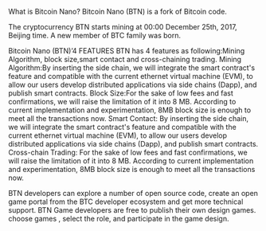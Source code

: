 
What is Bitcoin Nano?
Bitcoin Nano (BTN) is a fork of Bitcoin code.



The cryptocurrency BTN starts mining at 00:00 December 25th, 2017, Beijing time. 
A new member of BTC family was born.



Bitcoin Nano (BTN)’4 FEATURES
  BTN has 4 features as following:Mining Algorithm, block size,smart contact and cross-chaining trading.
  Mining Algorithm:By inserting the side chain, we will integrate the smart contract's feature and compatible with the current ethernet virtual machine (EVM), to allow our users develop distributed applications via side chains (Dapp), and publish smart contracts.
  Block Size:For the sake of low fees and fast confirmations, we will raise the limitation of it into 8 MB. According to current implementation and experimentation, 8MB block size is enough to meet all the transactions now.
  Smart Contact: By inserting the side chain, we will integrate the smart contract's feature and compatible with the current ethernet virtual machine (EVM), to allow our users develop distributed applications via side chains (Dapp), and publish smart contracts.
  Cross-chain Trading: For the sake of low fees and fast confirmations, we will raise the limitation of it into 8 MB. According to current implementation and experimentation, 8MB block size is enough to meet all the transactions now.




BTN developers can explore a number of open source code, create an open game portal from the BTC developer ecosystem and get more technical support. BTN Game developers are free to publish their own design games. choose games , select the role, and participate in the game design.
